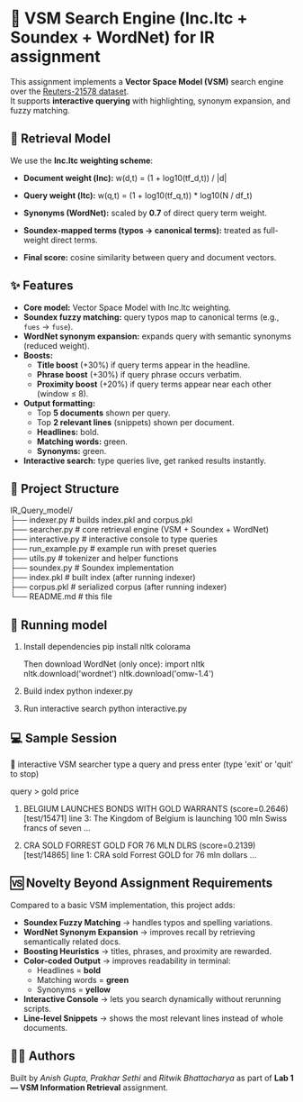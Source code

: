 # 🔎 VSM Search Engine (lnc.ltc + Soundex + WordNet) for IR assignment

This assignment implements a **Vector Space Model (VSM)** search engine over the [Reuters-21578 dataset](https://archive.ics.uci.edu/ml/datasets/reuters-21578+text+categorization+collection).  
It supports **interactive querying** with highlighting, synonym expansion, and fuzzy matching.

## 📐 Retrieval Model

We use the **lnc.ltc weighting scheme**:

- **Document weight (lnc):**
w(d,t) = (1 + log10(tf_d,t)) / |d|

- **Query weight (ltc):**
w(q,t) = (1 + log10(tf_q,t)) * log10(N / df_t)

- **Synonyms (WordNet):** scaled by **0.7** of direct query term weight.  
- **Soundex-mapped terms (typos → canonical terms):** treated as full-weight direct terms.  
- **Final score:** cosine similarity between query and document vectors.

## ✨ Features

- **Core model:** Vector Space Model with lnc.ltc weighting.  
- **Soundex fuzzy matching:** query typos map to canonical terms (e.g., `fues` → `fuse`).  
- **WordNet synonym expansion:** expands query with semantic synonyms (reduced weight).  
- **Boosts:**
  - **Title boost** (+30%) if query terms appear in the headline.  
  - **Phrase boost** (+30%) if query phrase occurs verbatim.  
  - **Proximity boost** (+20%) if query terms appear near each other (window ≤ 8).  
- **Output formatting:**
  - Top **5 documents** shown per query.  
  - Top **2 relevant lines** (snippets) shown per document.  
  - **Headlines:** bold.  
  - **Matching words:** green.  
  - **Synonyms:** green.  
- **Interactive search:** type queries live, get ranked results instantly.

## 📂 Project Structure

IR_Query_model/<br>
├── indexer.py        # builds index.pkl and corpus.pkl<br>
├── searcher.py       # core retrieval engine (VSM + Soundex + WordNet)<br>
├── interactive.py    # interactive console to type queries<br>
├── run_example.py    # example run with preset queries<br>
├── utils.py          # tokenizer and helper functions<br>
├── soundex.py        # Soundex implementation<br>
├── index.pkl         # built index (after running indexer)<br>
├── corpus.pkl        # serialized corpus (after running indexer)<br>
└── README.md         # this file<br>

## 🚀 Running model

1. Install dependencies
   pip install nltk colorama

   Then download WordNet (only once):
   import nltk
   nltk.download('wordnet')
   nltk.download('omw-1.4')

2. Build index
   python indexer.py

3. Run interactive search
   python interactive.py

## 💻 Sample Session

🔎 interactive VSM searcher
type a query and press enter (type 'exit' or 'quit' to stop)

query > gold price

1. BELGIUM LAUNCHES BONDS WITH GOLD WARRANTS (score=0.2646) [test/15471]
   line 3: The Kingdom of Belgium is launching 100 mln Swiss francs of seven ...

2. CRA SOLD FORREST GOLD FOR 76 MLN DLRS (score=0.2139) [test/14865]
   line 1: CRA sold Forrest GOLD for 76 mln dollars ...

## 🆚 Novelty Beyond Assignment Requirements

Compared to a basic VSM implementation, this project adds:

- **Soundex Fuzzy Matching** → handles typos and spelling variations.  
- **WordNet Synonym Expansion** → improves recall by retrieving semantically related docs.  
- **Boosting Heuristics** → titles, phrases, and proximity are rewarded.  
- **Color-coded Output** → improves readability in terminal:  
  - Headlines = **bold**  
  - Matching words = **green**  
  - Synonyms = **yellow**  
- **Interactive Console** → lets you search dynamically without rerunning scripts.  
- **Line-level Snippets** → shows the most relevant lines instead of whole documents.  

## 👨‍💻 Authors

Built by *Anish Gupta*, *Prakhar Sethi* and *Ritwik Bhattacharya* as part of **Lab 1 — VSM Information Retrieval** assignment.
